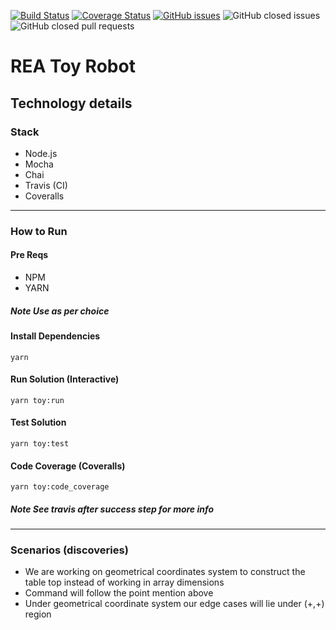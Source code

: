 [![Build Status](https://travis-ci.org/mianusmankhalid/toy-robot.svg?branch=master)](https://travis-ci.org/mianusmankhalid/toy-robot)
[![Coverage Status](https://coveralls.io/repos/github/mianusmankhalid/toy-robot/badge.svg)](https://coveralls.io/github/mianusmankhalid/toy-robot)
[![GitHub issues](https://img.shields.io/github/issues/mianusmankhalid/toy-robot.svg)](https://github.com/mianusmankhalid/toy-robot/issues)
![GitHub closed issues](https://img.shields.io/github/issues-closed-raw/mianusmankhalid/toy-robot.svg)
![GitHub closed pull requests](https://img.shields.io/github/issues-pr-closed-raw/mianusmankhalid/toy-robot.svg)


# REA Toy Robot

## Technology details

### Stack
- Node.js
- Mocha
- Chai
- Travis (CI)
- Coveralls

---

### How to Run

#### Pre Reqs
- NPM
- YARN
##### *Note* Use as per choice

#### Install Dependencies
```yarn```

#### Run Solution (Interactive)
```yarn toy:run```

#### Test Solution
```yarn toy:test```

#### Code Coverage (Coveralls)
```yarn toy:code_coverage```
##### *Note* See travis after success step for more info

---

### Scenarios (discoveries)
- We are working on geometrical coordinates system to construct the table top instead of working in array dimensions
- Command will follow the point mention above
- Under geometrical coordinate system our edge cases will lie under (+,+) region